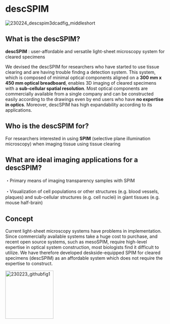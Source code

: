 # descSPIM

![230224_descspim3dcadfig_middleshort](https://user-images.githubusercontent.com/98086219/221199072-4f42f023-e379-449a-8d14-b5d9aa063339.png)

## What is the descSPIM?

**descSPIM** : user-affordable and versatile light-sheet microscopy system for cleared specimens

We devised the descSPIM for researchers who have started to use tissue clearing and are having trouble findng a detection system.
This system, which is composed of minimal optical components aligned on a **300 mm x 450 mm optical breadboard**, enables
3D imaging of cleared specimens with a **sub-cellular spatial resolution**. Most optical components are
commercially available from a single company and can be constructed easily according to the drawings even by
end users who have **no expertise in optics**. Moreover, descSPIM has high expandability according to its
applications.

## Who is the descSPIM for?

For researchers interested in using **SPIM** (selective plane illumination microscopy) when imaging tissue using tissue clearing

## What are ideal imaging applications for a descSPIM?

・Primary means of imaging transparency samples with SPIM

・Visualization of cell populations or other structures (e.g. blood vessels, plaques) and sub-cellular structures (e.g. cell nuclei) in giant tissues (e.g. mouse half-brain)

## Concept

Current light-sheet microscopy systems have problems in implementation.
Since commercially available systems take a huge cost to purchase, and recent open source systems, such as mesoSPIM, 
require high-level expertise in optical system construction, most biologists find it difficult to utilize. 
We have therefore developed deskside-equipped SPIM for cleared specimens (descSPIM) as an affordable system which does not require the expertise to construct.

<img width="151" alt="230223_githubfig1" src="https://user-images.githubusercontent.com/98086219/221190284-6861a2a3-9ce7-4650-9dfc-7ffe5a763123.png">
